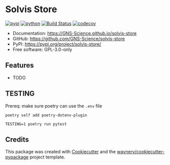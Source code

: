 # Solvis Store


[![pypi](https://img.shields.io/pypi/v/solvis-store.svg)](https://pypi.org/project/solvis-store/)
[![python](https://img.shields.io/pypi/pyversions/solvis-store.svg)](https://pypi.org/project/solvis-store/)
[![Build Status](https://github.com/GNS-Science/solvis-store/actions/workflows/dev.yml/badge.svg)](https://github.com/GNS-Science/solvis-store/actions/workflows/dev.yml)
[![codecov](https://codecov.io/gh/GNS-Science/solvis-store/branch/main/graphs/badge.svg)](https://codecov.io/github/GNS-Science/solvis-store)


* Documentation: <https://GNS-Science.github.io/solvis-store>
* GitHub: <https://github.com/GNS-Science/solvis-store>
* PyPI: <https://pypi.org/project/solvis-store/>
* Free software: GPL-3.0-only

## Features

* TODO

## TESTING

Prereq: make sure poetry can use the `.env` file
```
poetry self add poetry-dotenv-plugin
```

`TESTING=1 poetry run pytest`

## Credits

This package was created with [Cookiecutter](https://github.com/audreyr/cookiecutter) and the [waynerv/cookiecutter-pypackage](https://github.com/waynerv/cookiecutter-pypackage) project template.
